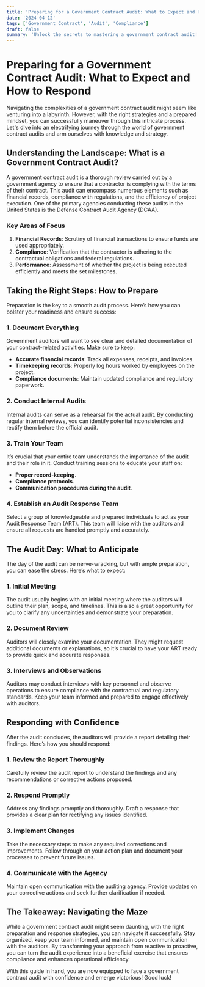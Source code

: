 ```yaml
---
title: 'Preparing for a Government Contract Audit: What to Expect and How to Respond'
date: '2024-04-12'
tags: ['Government Contract', 'Audit', 'Compliance']
draft: false
summary: 'Unlock the secrets to mastering a government contract audit! Get the ultimate guide on what to expect, how to prepare, and how to come out on top.'
---
```


# Preparing for a Government Contract Audit: What to Expect and How to Respond

Navigating the complexities of a government contract audit might seem like venturing into a labyrinth. However, with the right strategies and a prepared mindset, you can successfully maneuver through this intricate process. Let's dive into an electrifying journey through the world of government contract audits and arm ourselves with knowledge and strategy. 

## Understanding the Landscape: What is a Government Contract Audit?

A government contract audit is a thorough review carried out by a government agency to ensure that a contractor is complying with the terms of their contract. This audit can encompass numerous elements such as financial records, compliance with regulations, and the efficiency of project execution. One of the primary agencies conducting these audits in the United States is the Defense Contract Audit Agency (DCAA).

### Key Areas of Focus

1. **Financial Records**: Scrutiny of financial transactions to ensure funds are used appropriately.
2. **Compliance**: Verification that the contractor is adhering to the contractual obligations and federal regulations.
3. **Performance**: Assessment of whether the project is being executed efficiently and meets the set milestones.

## Taking the Right Steps: How to Prepare

Preparation is the key to a smooth audit process. Here’s how you can bolster your readiness and ensure success:

### 1. **Document Everything**

Government auditors will want to see clear and detailed documentation of your contract-related activities. Make sure to keep:

- **Accurate financial records**: Track all expenses, receipts, and invoices.
- **Timekeeping records**: Properly log hours worked by employees on the project.
- **Compliance documents**: Maintain updated compliance and regulatory paperwork.

### 2. **Conduct Internal Audits**

Internal audits can serve as a rehearsal for the actual audit. By conducting regular internal reviews, you can identify potential inconsistencies and rectify them before the official audit.

### 3. **Train Your Team**

It’s crucial that your entire team understands the importance of the audit and their role in it. Conduct training sessions to educate your staff on:
   
- **Proper record-keeping**.
- **Compliance protocols**.
- **Communication procedures during the audit**.

### 4. **Establish an Audit Response Team**

Select a group of knowledgeable and prepared individuals to act as your Audit Response Team (ART). This team will liaise with the auditors and ensure all requests are handled promptly and accurately.

## The Audit Day: What to Anticipate

The day of the audit can be nerve-wracking, but with ample preparation, you can ease the stress. Here’s what to expect:

### 1. **Initial Meeting**

The audit usually begins with an initial meeting where the auditors will outline their plan, scope, and timelines. This is also a great opportunity for you to clarify any uncertainties and demonstrate your preparation.

### 2. **Document Review**

Auditors will closely examine your documentation. They might request additional documents or explanations, so it’s crucial to have your ART ready to provide quick and accurate responses.

### 3. **Interviews and Observations**

Auditors may conduct interviews with key personnel and observe operations to ensure compliance with the contractual and regulatory standards. Keep your team informed and prepared to engage effectively with auditors.

## Responding with Confidence

After the audit concludes, the auditors will provide a report detailing their findings. Here’s how you should respond:

### 1. **Review the Report Thoroughly**

Carefully review the audit report to understand the findings and any recommendations or corrective actions proposed.

### 2. **Respond Promptly**

Address any findings promptly and thoroughly. Draft a response that provides a clear plan for rectifying any issues identified.

### 3. **Implement Changes**

Take the necessary steps to make any required corrections and improvements. Follow through on your action plan and document your processes to prevent future issues.

### 4. **Communicate with the Agency**

Maintain open communication with the auditing agency. Provide updates on your corrective actions and seek further clarification if needed.

## The Takeaway: Navigating the Maze

While a government contract audit might seem daunting, with the right preparation and response strategies, you can navigate it successfully. Stay organized, keep your team informed, and maintain open communication with the auditors. By transforming your approach from reactive to proactive, you can turn the audit experience into a beneficial exercise that ensures compliance and enhances operational efficiency.

With this guide in hand, you are now equipped to face a government contract audit with confidence and emerge victorious! Good luck!